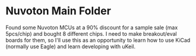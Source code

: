 <h1>Nuvoton Main Folder</h1>

Found some Nuvoton MCUs at a 90% discount for a sample sale (max 5pcs/chip) and bought 8 different chips. I need to make breakout/eval boards for them, so I'll use this as an opportunity to learn how to use KiCad (normally use Eagle) and learn developing with uKeil.